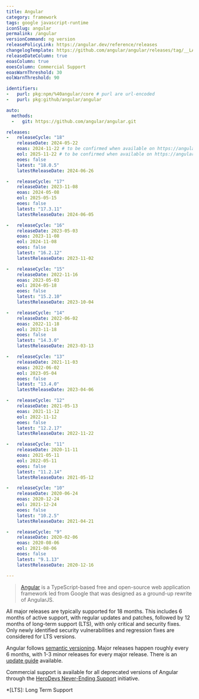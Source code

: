 ```yaml
---
title: Angular
category: framework
tags: google javascript-runtime
iconSlug: angular
permalink: /angular
versionCommand: ng version
releasePolicyLink: https://angular.dev/reference/releases
changelogTemplate: https://github.com/angular/angular/releases/tag/__LATEST__
releaseDateColumn: true
eoasColumn: true
eoesColumn: Commercial Support
eoasWarnThreshold: 30
eolWarnThreshold: 90

identifiers:
-   purl: pkg:npm/%40angular/core # purl are url-encoded
-   purl: pkg:github/angular/angular

auto:
  methods:
  -   git: https://github.com/angular/angular.git

releases:
-   releaseCycle: "18"
    releaseDate: 2024-05-22
    eoas: 2024-11-22 # to be confirmed when available on https://angular.dev/reference/releases
    eol: 2025-11-22 # to be confirmed when available on https://angular.dev/reference/releases
    eoes: false
    latest: "18.0.5"
    latestReleaseDate: 2024-06-26

-   releaseCycle: "17"
    releaseDate: 2023-11-08
    eoas: 2024-05-08
    eol: 2025-05-15
    eoes: false
    latest: "17.3.11"
    latestReleaseDate: 2024-06-05

-   releaseCycle: "16"
    releaseDate: 2023-05-03
    eoas: 2023-11-08
    eol: 2024-11-08
    eoes: false
    latest: "16.2.12"
    latestReleaseDate: 2023-11-02

-   releaseCycle: "15"
    releaseDate: 2022-11-16
    eoas: 2023-05-03
    eol: 2024-05-18
    eoes: false
    latest: "15.2.10"
    latestReleaseDate: 2023-10-04

-   releaseCycle: "14"
    releaseDate: 2022-06-02
    eoas: 2022-11-18
    eol: 2023-11-18
    eoes: false
    latest: "14.3.0"
    latestReleaseDate: 2023-03-13

-   releaseCycle: "13"
    releaseDate: 2021-11-03
    eoas: 2022-06-02
    eol: 2023-05-04
    eoes: false
    latest: "13.4.0"
    latestReleaseDate: 2023-04-06

-   releaseCycle: "12"
    releaseDate: 2021-05-13
    eoas: 2021-11-12
    eol: 2022-11-12
    eoes: false
    latest: "12.2.17"
    latestReleaseDate: 2022-11-22

-   releaseCycle: "11"
    releaseDate: 2020-11-11
    eoas: 2021-05-11
    eol: 2022-05-11
    eoes: false
    latest: "11.2.14"
    latestReleaseDate: 2021-05-12

-   releaseCycle: "10"
    releaseDate: 2020-06-24
    eoas: 2020-12-24
    eol: 2021-12-24
    eoes: false
    latest: "10.2.5"
    latestReleaseDate: 2021-04-21

-   releaseCycle: "9"
    releaseDate: 2020-02-06
    eoas: 2020-08-06
    eol: 2021-08-06
    eoes: false
    latest: "9.1.13"
    latestReleaseDate: 2020-12-16

---
```


> [Angular](https://angular.dev/) is a TypeScript-based free and open-source web application
> framework led from Google that was designed as a ground-up rewrite of AngularJS.

All major releases are typically supported for 18 months. This includes 6 months of active support,
with regular updates and patches, followed by 12 months of long-term support (LTS), with only
critical and security fixes. Only newly identified security vulnerabilities and regression fixes
are considered for LTS versions.

Angular follows [semantic versioning](https://semver.org). Major releases happen roughly every 6
months, with 1-3 minor releases for every major release. There is an
[update guide](https://angular.dev/update "Keeping your Angular projects up-to-date")
available.

Commercial support is available for all deprecated versions of Angular through the
[HeroDevs Never-Ending Support](https://www.herodevs.com/support/nes-angular) initiative.

*[LTS]: Long Term Support

